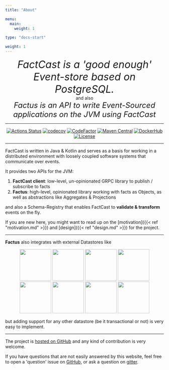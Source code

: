 ```yaml
---
title: "About"

menu:
  main:
    weight: 1

type: "docs-start"

weight: 1
---
```


<div style="text-align: center; font-size: xx-large;"><i>FactCast is a 'good
enough' Event-store based on PostgreSQL.</i></div>
<div style="text-align: center;">and also</div>
<div style="text-align: center; font-size: x-large;"><i>Factus is an API to write Event-Sourced applications on the JVM using FactCast</i></div>

---

<center>

[![Actions Status](https://github.com/factcast/factcast/actions/workflows/maven.yaml/badge.svg?branch=master)](https://github.com/factcast/factcast/actions)
[![codecov](https://codecov.io/gh/factcast/factcast/graph/badge.svg?token=0eHdAKj2ZY)](https://codecov.io/gh/factcast/factcast)
[![CodeFactor](https://www.codefactor.io/repository/github/factcast/factcast/badge)](https://www.codefactor.io/repository/github/factcast/factcast)
[![Maven
Central](https://img.shields.io/maven-central/v/org.factcast/factcast/0.9.svg)](http://search.maven.org/#search%7Cgav%7C1%7Cg%3A%22org.factcast)
[![DockerHub](https://img.shields.io/docker/v/factcast/factcast?label=dockerhub)](https://hub.docker.com/repository/docker/factcast/factcast/tags)
[![License](https://img.shields.io/github/license/factcast/factcast)](https://www.apache.org/licenses/LICENSE-2.0)

</center>

---

FactCast is written in Java & Kotlin and serves as a basis for working in a distributed environment with loosely coupled
software systems that communicate over events.

It provides two APIs for the JVM:

1. **FactCast client**: low-level, un-opinionated GRPC library to publish / subscribe to facts
2. **Factus**: high-level, opinionated library working with facts as Objects, as well as abstractions like Aggregates &
   Projections

and also a Schema-Registry that enables FactCast to <b>validate & transform</b> events on the fly.

If you are new here, you might want to read up on the [motivation]({{< ref "motivation.md" >}}) and [design]({{< ref "design.md" >}}) for the project.

<hr />

**Factus** also integrates with external Datastores like

<center>
<img src="/logos/postgres-logo.svg" width="100px" height="100px"/>
<img src="/logos/maria-logo.png" width="100px" height="100px"/>
<img src="/logos/mysql-logo.svg" width="100px" height="100px"/>
<img src="/logos/rds-logo.png" width="100px" height="100px"/> 
<img src="/logos/jdbc-logo.png" width="100px" height="100px"/>
<img src="/logos/redis-logo.png" width="100px" height="100px"/>
<img src="/logos/valkey-logo.png" width="100px" height="100px"/> 
<img src="/logos/dynamo-logo.svg" width="100px" height="100px"/> 
</center>

but adding support for any other datastore (be it transactional or not) is very easy to implement.

<hr />

The project is [hosted on GitHub](https://github.com/factcast/factcast) and any kind of contribution is very welcome.

If you have questions that are not easily answered by this website, feel free to open a 'question' issue on [GitHub](https://github.com/factcast/factcast/issues?q=is%3Aissue+label%3Aquestion), or ask a question on [gitter](https://gitter.im/factcast/community).
